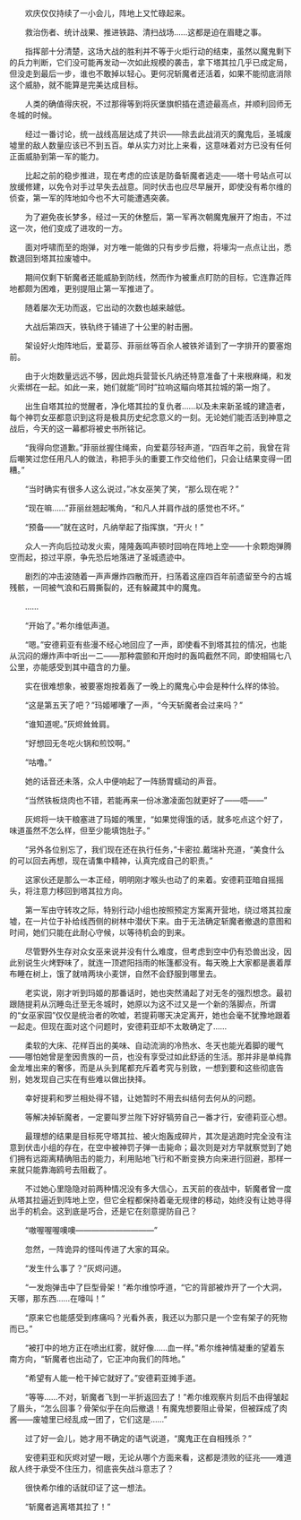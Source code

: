 　　欢庆仅仅持续了一小会儿，阵地上又忙碌起来。

　　救治伤者、统计战果、推进铁路、清扫战场……这都是迫在眉睫之事。

　　指挥部十分清楚，这场大战的胜利并不等于火炬行动的结束，虽然以魔鬼剩下的兵力判断，它们没可能再发动一次如此规模的袭击，拿下塔其拉几乎已成定局，但没走到最后一步，谁也不敢掉以轻心。更何况斩魔者还活着，如果不能彻底消除这个威胁，就不能算是完美达成目标。

　　人类的确值得庆祝，不过那得等到将灰堡旗帜插在遗迹最高点，并顺利回师无冬城的时候。

　　经过一番讨论，统一战线高层达成了共识——除去此战消灭的魔鬼后，圣城废墟里的敌人数量应该已不到五百。单从实力对比上来看，这意味着对方已没有任何正面威胁到第一军的能力。

　　比起之前的稳步推进，现在考虑的应该是防备斩魔者逃走——塔十号站点可以放缓修建，以免令对手过早失去战意。同时伏击也应尽早展开，即使没有希尔维的侦查，第一军的阵地如今也不大可能遭遇突袭。

　　为了避免夜长梦多，经过一天的休整后，第一军再次朝魔鬼展开了炮击，不过这一次，他们变成了进攻的一方。

　　面对呼啸而至的炮弹，对方唯一能做的只有步步后撤，将壕沟一点点让出，悉数退回到塔其拉废墟中。

　　期间仅剩下斩魔者还能威胁到防线，然而作为被重点盯防的目标，它连靠近阵地都颇为困难，更别提阻止第一军推进了。

　　随着屡次无功而返，它出动的次数也越来越低。

　　大战后第四天，铁轨终于铺进了十公里的射击圈。

　　架设好火炮阵地后，爱葛莎、菲丽丝等百余人被铁斧请到了一字排开的要塞炮前。

　　由于火炮数量远远不够，因此炮兵营营长凡纳还特意准备了十来根麻绳，和发火索绑在一起。如此一来，她们就能“同时”拉响这瞄向塔其拉城的第一炮了。

　　出生自塔其拉的觉醒者，净化塔其拉的复仇者……以及未来新圣城的建造者，每个神罚女巫都意识到这将是极具历史纪念意义的一刻。无论她们能否活到神意之战后，今天的这一幕都将被史书所铭记。

　　“我得向您道歉。”菲丽丝握住绳索，向爱葛莎轻声道，“四百年之前，我曾在背后嘲笑过您任用凡人的做法，称把手头的重要工作交给他们，只会让结果变得一团糟。”

　　“当时确实有很多人这么说过，”冰女巫笑了笑，“那么现在呢？”

　　“现在嘛……”菲丽丝翘起嘴角，“和凡人并肩作战的感觉也不坏。”

　　“预备——”就在这时，凡纳举起了指挥旗，“开火！”

　　众人一齐向后拉动发火索，隆隆轰鸣声顿时回响在阵地上空——十余颗炮弹腾空而起，掠过平原，争先恐后地落进了圣城遗迹中。

　　剧烈的冲击波随着一声声爆炸四散而开，扫荡着这座四百年前遗留至今的古城残骸，一同被气浪和石屑撕裂的，还有躲藏其中的魔鬼。

　　……

　　“开始了。”希尔维低声道。

　　“嗯。”安德莉亚有些漫不经心地回应了一声，即使看不到塔其拉的情况，也能从沉闷的爆炸声中听出一二——那种震颤和开炮时的轰鸣截然不同，即使相隔七八公里，亦能感受到其中蕴含的力量。

　　实在很难想象，被要塞炮按着轰了一晚上的魔鬼心中会是种什么样的体验。

　　“这是第五天了吧？”玛姬嘟囔了一声，“今天斩魔者会过来吗？”

　　“谁知道呢。”灰烬耸耸肩。

　　“好想回无冬吃火锅和煎饺啊。”

　　“咕噜。”

　　她的话音还未落，众人中便响起了一阵肠胃蠕动的声音。

　　“当然铁板烧肉也不错，若能再来一份冰激凌面包就更好了——唔——”

　　灰烬将一块干粮塞进了玛姬的嘴里，“如果觉得饿的话，就多吃点这个好了，味道虽然不怎么样，但至少能填饱肚子。”

　　“另外各位别忘了，我们现在还在执行任务，”卡密拉.戴瑞补充道，“美食什么的可以回去再想，现在请集中精神，认真完成自己的职责。”

　　这家伙还是那么一本正经，明明刚才喉头也动了的来着。安德莉亚暗自摇摇头，将注意力移回到塔其拉方向。

　　第一军由守转攻之际，特别行动小组也按照预定方案离开营地，绕过塔其拉废墟，在一片位于补给线西侧的树林中潜伏下来。由于无法确定斩魔者撤退的意图和时间，她们只能在此耐心守候，以等待机会的到来。

　　尽管野外生存对众女巫来说并没有什么难度，但考虑到空中仍有恐兽出没，因此别说生火烤野味了，就连一顶遮阳挡雨的帐篷都没有。每天晚上大家都是裹着厚布睡在树上，饿了就啃两块小麦饼，自然不会舒服到哪里去。

　　老实说，刚才听到玛姬的那番话时，她也突然涌起了对无冬的强烈想念。最初跟随提莉从沉睡岛迁至无冬城时，她原以为这不过又是一个新的落脚点，所谓的“女巫家园”仅仅是统治者的吹嘘，若提莉哪天决定离开，她也会毫不犹豫地跟着一起走。但现在面对这个问题时，安德莉亚却不太敢确定了……

　　柔软的大床、花样百出的美味、自动流淌的冷热水、冬天也能光着脚的暖气——哪怕她曾是奎因贵族的一员，也没有享受过如此舒适的生活。那并非是单纯靠金龙堆出来的奢侈，而是从头到尾都充斥着考究与别致，一想到要和这些彻底告别，她发现自己实在有些难以做出抉择。

　　幸好提莉和罗兰相处得不错，让她暂时不用去纠结何去何从的问题。

　　等解决掉斩魔者，一定要叫罗兰陛下好好犒劳自己一番才行，安德莉亚心想。

　　最理想的结果是目标死守塔其拉、被火炮轰成碎片，其次是逃跑时完全没有注意到伏击小组的存在，在空中被神罚子弹一击毙命；最次则是对方早就察觉到了她们拥有远距离精确阻击的能力，利用贴地飞行和不断变换方向来进行回避，那样一来就只能靠海鸥号去阻截了。

　　不过她心里隐隐对前两种情况没有多大信心，五天前的夜战中，斩魔者曾一度从塔其拉逼近到阵地上空，但它全程都保持着毫无规律的移动，始终没有让她寻得出手的机会。这到底是巧合，还是它在刻意提防自己？

　　“嗷喔喔喔噢噢——————————”

　　忽然，一阵诡异的怪叫传进了大家的耳朵。

　　“发生什么事了？”灰烬问道。

　　“一发炮弹击中了巨型骨架！”希尔维惊呼道，“它的背部被炸开了一个大洞，天哪，那东西……在嚎叫！”

　　“原来它也能感受到疼痛吗？光看外表，我还以为那只是一个空有架子的死物而已。”

　　“被打中的地方正在喷出红雾，就好像……血一样。”希尔维神情凝重的望着东南方向，“斩魔者也出动了，它正冲向我们的阵地。”

　　“希望有人能一枪干掉它就好了。”安德莉亚摊手道。

　　“等等……不对，斩魔者飞到一半折返回去了！”希尔维观察片刻后不由得皱起了眉头，“怎么回事？骨架似乎在向后撤退！有魔鬼想要阻止骨架，但被踩成了肉酱——废墟里已经乱成一团了，它们这是……”

　　过了好一会儿，她才用不确定的语气说道，“魔鬼正在自相残杀？”

　　安德莉亚和灰烬对望一眼，无论从哪个方面来看，这都是溃败的征兆——难道敌人终于承受不住压力，彻底丧失战斗意志了？

　　很快希尔维的话就印证了这一想法。

　　“斩魔者逃离塔其拉了！”
